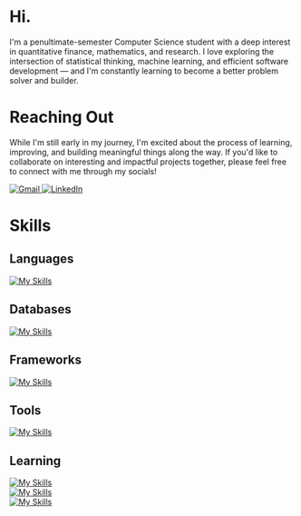 # Hi. 

I'm a penultimate-semester Computer Science student with a deep interest in quantitative finance, mathematics, and research. I love exploring the intersection of statistical thinking, machine learning, and efficient software development — and I'm constantly learning to become a better problem solver and builder.

# Reaching Out

While I'm still early in my journey, I'm excited about the process of learning, improving, and building meaningful things along the way. If you'd like to collaborate on interesting and impactful projects together, please feel free to connect with me through my socials!

<p align="left">
  <a href="mailto:stephentee0813@gmail.com" target="_blank">
    <img alt="Gmail" src="https://img.shields.io/badge/Gmail-D14836?style=for-the-badge&logo=gmail&logoColor=white" />
  </a>
  <a href="https://linkedin.com/in/stephen-tee-9297182a0?utm_source=share&utm_cam-paign=share_via&utm_content=profile&utm_medium=ios_app" target="_blank">
    <img alt="LinkedIn" src="https://img.shields.io/badge/LinkedIn-0A66C2?style=for-the-badge&logo=linkedin&logoColor=white" />
  </a>
</p>

# Skills 

## Languages
[![My Skills](https://skillicons.dev/icons?i=py,java,scala,html,css,js,bash&perline=15)](https://skillicons.dev)

## Databases
[![My Skills](https://skillicons.dev/icons?i=mysql&perline=1)](https://skillicons.dev)

## Frameworks
[![My Skills](https://skillicons.dev/icons?i=tensorflow,pytorch,sklearn&perline=3)](https://skillicons.dev)

## Tools 
[![My Skills](https://skillicons.dev/icons?i=github,git,ubuntu,linux,figma,pycharm,idea,eclipse,vscode,anaconda&perline=15)](https://skillicons.dev)

## Learning
[![My Skills](https://skillicons.dev/icons?i=cpp,r,rust,latex,matlab&perline=5)](https://skillicons.dev)<br>
[![My Skills](https://skillicons.dev/icons?i=react,vue,tailwind&perline=4)](https://skillicons.dev)<br>
[![My Skills](https://skillicons.dev/icons?i=mongoDB&perline=1)](https://skillicons.dev)

